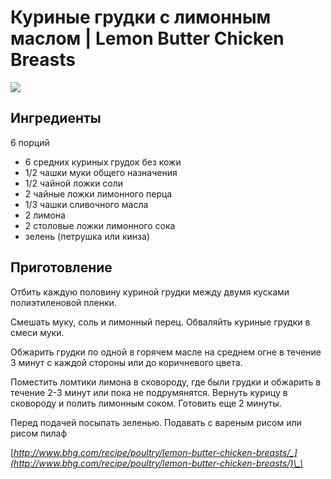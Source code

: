 # Куриные грудки с лимонным маслом \| Lemon Butter Chicken Breasts

![](https://s-media-cache-ak0.pinimg.com/564x/80/68/c2/8068c2dc79f5e168439061a6cfb41da3.jpg)

## Ингредиенты

6 порций

* 6 средних куриных грудок без кожи
* 1/2 чашки муки общего назначения 
* 1/2 чайной ложки соли 
* 2 чайные ложки лимонного перца 
* 1/3 чашки сливочного масла 
* 2 лимона
* 2 столовые ложки лимонного сока
* зелень \(петрушка или кинза\)

## Приготовление

Отбить каждую половину куриной грудки между двумя кусками полиэтиленовой пленки.

Смешать муку, соль и лимонный перец. Обваляйть куриные грудки в смеси муки.

Обжарить грудки по одной в горячем масле на среднем огне в течение 3 минут с каждой стороны или до коричневого цвета.

Поместить ломтики лимона в сковороду, где были грудки и обжарить в течение 2-3 минут или пока не подрумянятся. Вернуть курицу в сковороду и полить лимонным соком. Готовить еще 2 минуты.

Перед подачей посыпать зеленью. Подавать с вареным рисом или рисом пилаф

[_http://www.bhg.com/recipe/poultry/lemon-butter-chicken-breasts/_](http://www.bhg.com/recipe/poultry/lemon-butter-chicken-breasts/)\_\_

